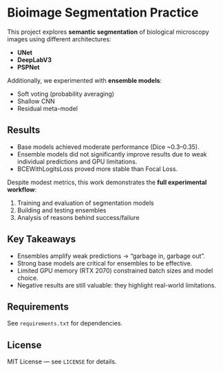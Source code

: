 # Bioimage Segmentation Practice

This project explores **semantic segmentation** of biological microscopy images using different architectures:
- **UNet**
- **DeepLabV3**
- **PSPNet**

Additionally, we experimented with **ensemble models**:
- Soft voting (probability averaging)
- Shallow CNN
- Residual meta-model

## Results
- Base models achieved moderate performance (Dice ~0.3–0.35).
- Ensemble models did not significantly improve results due to weak individual predictions and GPU limitations.
- BCEWithLogitsLoss proved more stable than Focal Loss.

Despite modest metrics, this work demonstrates the **full experimental workflow**:
1. Training and evaluation of segmentation models  
2. Building and testing ensembles  
3. Analysis of reasons behind success/failure  

## Key Takeaways
- Ensembles amplify weak predictions → “garbage in, garbage out”.  
- Strong base models are critical for ensembles to be effective.  
- Limited GPU memory (RTX 2070) constrained batch sizes and model choice.  
- Negative results are still valuable: they highlight real-world limitations.

## Requirements
See `requirements.txt` for dependencies.

## License
MIT License — see `LICENSE` for details.

